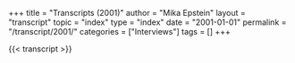 +++
title = "Transcripts (2001)"
author = "Mika Epstein"
layout = "transcript"
topic = "index"
type = "index"
date = "2001-01-01"
permalink = "/transcript/2001/"
categories = ["Interviews"]
tags = []
+++

{{< transcript >}}